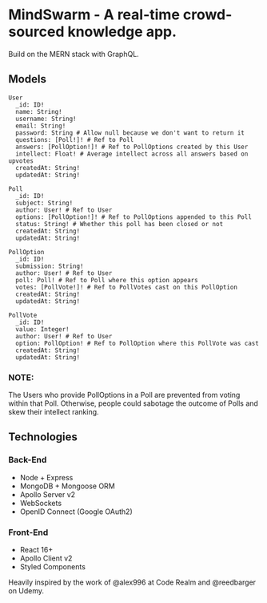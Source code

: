 # MindSwarm - A real-time crowd-sourced knowledge app.

Build on the MERN stack with GraphQL.

## Models

```
User
  _id: ID!
  name: String! 
  username: String!
  email: String!
  password: String # Allow null because we don't want to return it
  questions: [Poll!]! # Ref to Poll
  answers: [PollOption!]! # Ref to PollOptions created by this User
  intellect: Float! # Average intellect across all answers based on upvotes
  createdAt: String!
  updatedAt: String!
  
Poll
  _id: ID!
  subject: String!
  author: User! # Ref to User
  options: [PollOption!]! # Ref to PollOptions appended to this Poll
  status: String! # Whether this poll has been closed or not
  createdAt: String!
  updatedAt: String!

PollOption
  _id: ID!
  submission: String!
  author: User! # Ref to User
  poll: Poll! # Ref to Poll where this option appears
  votes: [PollVote!]! # Ref to PollVotes cast on this PollOption
  createdAt: String!
  updatedAt: String!

PollVote
  _id: ID!
  value: Integer!
  author: User! # Ref to User
  option: PollOption! # Ref to PollOption where this PollVote was cast
  createdAt: String!
  updatedAt: String!
```

### NOTE:
The Users who provide PollOptions in a Poll are prevented from voting within that Poll.
Otherwise, people could sabotage the outcome of Polls and skew their intellect ranking.

## Technologies

### Back-End
- Node + Express
- MongoDB + Mongoose ORM
- Apollo Server v2
- WebSockets
- OpenID Connect (Google OAuth2)

### Front-End
- React 16+
- Apollo Client v2
- Styled Components

Heavily inspired by the work of @alex996 at Code Realm and @reedbarger on Udemy.